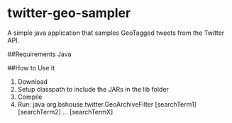# twitter-geo-sampler
A simple java application that samples GeoTagged tweets from the Twitter API. 

##Requirements
Java

##How to Use it
1. Download
2. Setup classpath to include the JARs in the lib folder
3. Compile
4. Run: java org.bshouse.twitter.GeoArchiveFilter [searchTerm1] [searchTerm2] ... [searchTermX]
